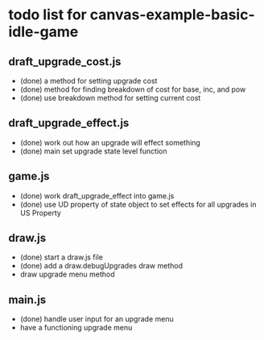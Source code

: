 # todo list for canvas-example-basic-idle-game


## draft_upgrade_cost.js
* (done) a method for setting upgrade cost
* (done) method for finding breakdown of cost for base, inc, and pow
* (done) use breakdown method for setting current cost

## draft_upgrade_effect.js
* (done) work out how an upgrade will effect something
* (done) main set upgrade state level function

## game.js
* (done) work draft_upgrade_effect into game.js
* (done) use UD property of state object to set effects for all upgrades in US Property

## draw.js
* (done) start a draw.js file
* (done) add a draw.debugUpgrades draw method
* draw upgrade menu method

## main.js
* (done) handle user input for an upgrade menu
* have a functioning upgrade menu